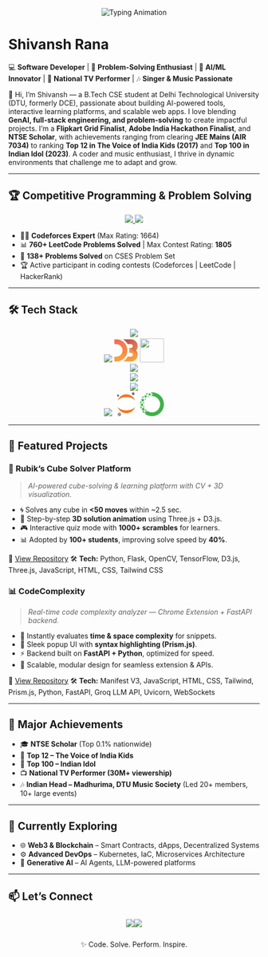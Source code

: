 <!-- Header Banner -->
<p align="center">
  <img src="https://readme-typing-svg.herokuapp.com?font=Fira+Code&weight=600&size=35&pause=1000&color=1C8EF7&center=true&vCenter=true&random=false&width=1200&lines=Hey%2C+I'm+Shivansh+Rana+👋;Codeforces+Expert(1664)+%7C+LeetCode(1687)+760%2B+Problems;WebDeveloper+%7C+AI/ML+%7C+Web3/BlockChain+%7C+DevOps;Blending+Creativity+%26+Technology+🚀" alt="Typing Animation" />
</p>


# Shivansh Rana  

💻 **Software Developer** | 🚀 **Problem-Solving Enthusiast** | 🤖 **AI/ML Innovator** | 🎤 **National TV Performer** | 🎶 **Singer & Music Passionate**


👋 Hi, I’m Shivansh — a B.Tech CSE student at Delhi Technological University (DTU, formerly DCE), passionate about building AI-powered tools, interactive learning platforms, and scalable web apps. I love blending **GenAI, full-stack engineering, and problem-solving** to create impactful projects. I’m a **Flipkart Grid Finalist**, **Adobe India Hackathon Finalist**, and **NTSE Scholar**, with achievements ranging from clearing **JEE Mains (AIR 7034)** to ranking **Top 12 in The Voice of India Kids (2017)** and **Top 100 in Indian Idol (2023)**. A coder and music enthusiast, I thrive in dynamic environments that challenge me to adapt and grow.

---

## 🏆 Competitive Programming & Problem Solving
<p align="center">
  <a href="https://codeforces.com/profile/shivanshcoding">
    <img src="https://img.shields.io/badge/Codeforces-Expert_1664-1F8ACB?style=for-the-badge&logo=codeforces&logoColor=white" />
  </a>
  <a href="https://leetcode.com/u/shivansh_coding">
    <img src="https://img.shields.io/badge/LeetCode-760%2B_Problems_1805-FFA116?style=for-the-badge&logo=leetcode&logoColor=white" />
  </a>
</p>

- 🧑‍💻 **Codeforces Expert** (Max Rating: 1664)  
- 📊 **760+ LeetCode Problems Solved** | Max Contest Rating: **1805**  
- 📘 **138+ Problems Solved** on CSES Problem Set  
- 🏆 Active participant in coding contests (Codeforces | LeetCode | HackerRank)  
---

## 🛠️ Tech Stack  
<p align="center">
<!--   Languages:  -->
  <img src="https://skillicons.dev/icons?i=c,cpp,java,python,ts,js,html,css" />
  <br/>
  
  <!-- Frontend -->
  <img src="https://skillicons.dev/icons?i=react,next,vue,angular,threejs,tailwind" />
  <img src="https://raw.githubusercontent.com/devicons/devicon/master/icons/d3js/d3js-original.svg" width="48" height="48" />
  <img src="https://cdn.phaser.io/images/logo/logo-download.png" width="48" height="48" />


  <br/>
  
  <!-- Backend -->
  <img src="https://skillicons.dev/icons?i=nodejs,express,django,flask,fastapi" />
  <br/>
  
  <!-- Databases -->
  <img src="https://skillicons.dev/icons?i=mongodb,postgres,firebase" />
  <br/>
  
  <!-- DevOps & Cloud -->
  <img src="https://skillicons.dev/icons?i=docker,kubernetes,aws,gcp,github,git" />
  <br/>
  
  <!-- AI/ML -->
  <img src="https://skillicons.dev/icons?i=tensorflow,pytorch,opencv" />
  <img src="https://raw.githubusercontent.com/devicons/devicon/master/icons/jupyter/jupyter-original.svg" width="48" height="48" />
  <img src="https://raw.githubusercontent.com/devicons/devicon/master/icons/anaconda/anaconda-original.svg" width="48" height="48" />
</p>



---
## 🚀 Featured Projects  

### 🧩 Rubik’s Cube Solver Platform  
> *AI-powered cube-solving & learning platform with CV + 3D visualization.*  

- 🌀 Solves any cube in **<50 moves** within ~2.5 sec.  
- 🎥 Step-by-step **3D solution animation** using Three.js + D3.js.  
- 🎮 Interactive quiz mode with **1000+ scrambles** for learners.  
- 📊 Adopted by **100+ students**, improving solve speed by **40%**.  

🔗 [View Repository](https://github.com/shivanshcoding/RubixCubeSolver) 
🛠 **Tech:** Python, Flask, OpenCV, TensorFlow, D3.js, Three.js, JavaScript, HTML, CSS, Tailwind CSS 


### 📊 CodeComplexity  
> *Real-time code complexity analyzer — Chrome Extension + FastAPI backend.*  

- 🧠 Instantly evaluates **time & space complexity** for snippets.  
- 🌈 Sleek popup UI with **syntax highlighting (Prism.js)**.  
- ⚡ Backend built on **FastAPI + Python**, optimized for speed.  
- 🔐 Scalable, modular design for seamless extension & APIs.

🔗 [View Repository](https://github.com/shivanshcoding/CodeComplexity)
🛠 **Tech:** Manifest V3, JavaScript, HTML, CSS, Tailwind, Prism.js, Python, FastAPI, Groq LLM API, Uvicorn, WebSockets  

---

## 🎤 Major Achievements  

- 🎓 **NTSE Scholar** (Top 0.1% nationwide)  
- 🌟 **Top 12 – The Voice of India Kids**  
- 🎤 **Top 100 – Indian Idol**  
- 📺 **National TV Performer (30M+ viewership)**  
- 🎶 **Indian Head – Madhurima, DTU Music Society** (Led 20+ members, 10+ large events)  

---

## 🌱 Currently Exploring  
- 🌐 **Web3 & Blockchain** – Smart Contracts, dApps, Decentralized Systems  
- ⚙️ **Advanced DevOps** – Kubernetes, IaC, Microservices Architecture  
- 🤖 **Generative AI** – AI Agents, LLM-powered platforms  

---

## 📫 Let’s Connect  <p align="center"><a href="https://www.linkedin.com/in/shivanshranadtu/"><img src="https://img.shields.io/badge/LinkedIn-Connect-blue?style=for-the-badge&logo=linkedin" /></a><a href="https://www.instagram.com/the_realshivansh/profilecard/?igsh=cGZ4NDc3NnB5NWNx"><img src="https://img.shields.io/badge/Instagram-Follow-FF69B4?style=for-the-badge&logo=instagram" /></a></p>

<p align = "center" > ✨ Code. Solve. Perform. Inspire.  </p>

